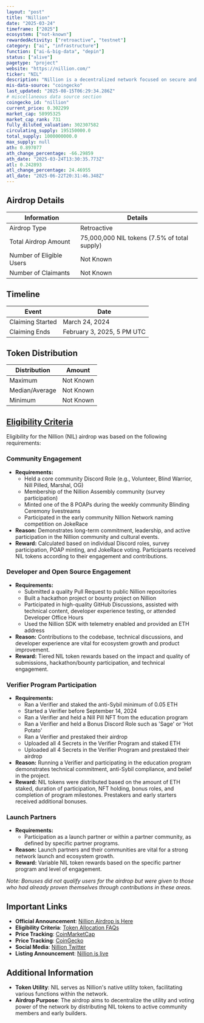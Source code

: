```yaml
---
layout: "post"
title: "Nillion"
date: "2025-03-24"
timeframe: ["2025"]
ecosystem: ["not-known"]
rewardedActivity: ["retroactive", "testnet"]
category: ["ai", "infrastructure"]
function: ["ai-&-big-data", "depin"]
status: ["alive"]
pagetype: "project"
website: "https://nillion.com/"
ticker: "NIL"
description: "Nillion is a decentralized network focused on secure and private data processing."
mis-data-source: "coingecko"
last_updated: "2025-08-15T06:29:34.286Z"
# miscellaneous data source section
coingecko_id: "nillion"
current_price: 0.302299
market_cap: 58995325
market_cap_rank: 731
fully_diluted_valuation: 302307582
circulating_supply: 195150000.0
total_supply: 1000000000.0
max_supply: null
ath: 0.897077
ath_change_percentage: -66.29859
ath_date: "2025-03-24T13:30:35.773Z"
atl: 0.242893
atl_change_percentage: 24.46955
atl_date: "2025-06-22T20:31:46.348Z"
---
```


## Airdrop Details

| Information              | Details                                      |
| ------------------------ | -------------------------------------------- |
| Airdrop Type             | Retroactive                                  |
| Total Airdrop Amount     | 75,000,000 NIL tokens (7.5% of total supply) |
| Number of Eligible Users | Not Known                                    |
| Number of Claimants      | Not Known                                    |

## Timeline

| Event            | Date                       |
| ---------------- | -------------------------- |
| Claiming Started | March 24, 2024             |
| Claiming Ends    | February 3, 2025, 5 PM UTC |

## Token Distribution

| Distribution   | Amount    |
| -------------- | --------- |
| Maximum        | Not Known |
| Median/Average | Not Known |
| Minimum        | Not Known |

## [Eligibility Criteria](https://nillion.com/news/nillion-airdrop-is-here/)

Eligibility for the Nillion (NIL) airdrop was based on the following requirements:

### Community Engagement
- **Requirements:**
  - Held a core community Discord Role (e.g., Volunteer, Blind Warrior, Nill Pilled, Marshal, OG)
  - Membership of the Nillion Assembly community (survey participation)
  - Minted one of the 8 POAPs during the weekly community Blinding Ceremony livestreams
  - Participated in the early community Nillion Network naming competition on JokeRace
- **Reason:** Demonstrates long-term commitment, leadership, and active participation in the Nillion community and cultural events.
- **Reward:** Calculated based on individual Discord roles, survey participation, POAP minting, and JokeRace voting. Participants received NIL tokens according to their engagement and contributions.

### Developer and Open Source Engagement
- **Requirements:**
  - Submitted a quality Pull Request to public Nillion repositories
  - Built a hackathon project or bounty project on Nillion
  - Participated in high-quality GitHub Discussions, assisted with technical content, developer experience testing, or attended Developer Office Hours
  - Used the Nillion SDK with telemetry enabled and provided an ETH address
- **Reason:** Contributions to the codebase, technical discussions, and developer experience are vital for ecosystem growth and product improvement.
- **Reward:** Tiered NIL token rewards based on the impact and quality of submissions, hackathon/bounty participation, and technical engagement.

### Verifier Program Participation
- **Requirements:**
  - Ran a Verifier and staked the anti-Sybil minimum of 0.05 ETH
  - Started a Verifier before September 14, 2024
  - Ran a Verifier and held a Nill Pill NFT from the education program
  - Ran a Verifier and held a Bonus Discord Role such as 'Sage' or 'Hot Potato'
  - Ran a Verifier and prestaked their airdrop
  - Uploaded all 4 Secrets in the Verifier Program and staked ETH
  - Uploaded all 4 Secrets in the Verifier Program and prestaked their airdrop
- **Reason:** Running a Verifier and participating in the education program demonstrates technical commitment, anti-Sybil compliance, and belief in the project.
- **Reward:** NIL tokens were distributed based on the amount of ETH staked, duration of participation, NFT holding, bonus roles, and completion of program milestones. Prestakers and early starters received additional bonuses.

### Launch Partners
- **Requirements:**
  - Participation as a launch partner or within a partner community, as defined by specific partner programs.
- **Reason:** Launch partners and their communities are vital for a strong network launch and ecosystem growth.
- **Reward:** Variable NIL token rewards based on the specific partner program and level of engagement.

_Note: Bonuses did not qualify users for the airdrop but were given to those who had already proven themselves through contributions in these areas._

## Important Links

- **Official Announcement**: [Nillion Airdrop is Here](https://nillion.com/news/nillion-airdrop-is-here/)
- **Eligibility Criteria**: [Token Allocation FAQs](https://nillion.notion.site/Token-Allocation-FAQs-1b31827799b480fe86c9c336188a4375)
- **Price Tracking**: [CoinMarketCap](https://coinmarketcap.com/currencies/nillion)
- **Price Tracking**: [CoinGecko](https://www.coingecko.com/en/coins/nillion)
- **Social Media**: [Nillion Twitter](https://x.com/nillionnetwork/status/1899811137203458313)
- **Listing Announcement**: [Nillion is live](https://x.com/nillionnetwork/status/1904157568118722690)

## Additional Information

- **Token Utility**: NIL serves as Nillion's native utility token, facilitating various functions within the network.
- **Airdrop Purpose**: The airdrop aims to decentralize the utility and voting power of the network by distributing NIL tokens to active community members and early builders.
